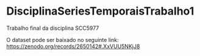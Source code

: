# DisciplinaSeriesTemporaisTrabalho1
Trabalho final da disciplina SCC5977


O dataset pode ser baixado no seguinte link: https://zenodo.org/records/2650142#.XxVUU5NKjJ8
